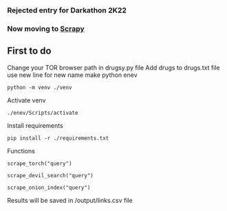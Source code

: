 ### Rejected entry for Darkathon 2K22
### Now moving to [Scrapy](https://github.com/ygohel18/scrapy)

## First to do

Change your TOR browser path in drugsy.py file
Add drugs to drugs.txt file use new line for new name
make python enev

`python -m venv ./venv`

Activate venv

`./enev/Scripts/activate`

Install requirements

`pip install -r ./requirements.txt`

Functions

`scrape_torch("query")`

`scrape_devil_search("query")`

`scrape_onion_index("query")`

Results will be saved in /output/links.csv file

